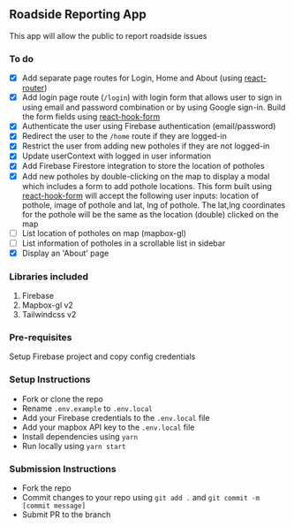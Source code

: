 ## Roadside Reporting App

This app will allow the public to report roadside issues

### To do

- [x] Add separate page routes for Login, Home and About (using [react-router](https://reactrouter.com/web/guides/quick-start))
- [x] Add login page route (`/login`) with login form that allows user to sign in using email and password combination or by using Google sign-in. Build the form fields using [react-hook-form](https://react-hook-form.com/)
- [x] Authenticate the user using Firebase authentication (email/password)
- [x] Redirect the user to the `/home` route if they are logged-in
- [x] Restrict the user from adding new potholes if they are not logged-in
- [x] Update userContext with logged in user information
- [x] Add Firebase Firestore integration to store the location of potholes
- [x] Add new potholes by double-clicking on the map to display a modal which includes a form to add pothole locations. This form built using [react-hook-form](https://react-hook-form.com/) will accept the following user inputs: location of pothole, image of pothole and lat, lng of pothole. The lat,lng coordinates for the pothole will be the same as the location (double) clicked on the map
- [ ] List location of potholes on map (mapbox-gl)
- [ ] List information of potholes in a scrollable list in sidebar
- [x] Display an 'About' page

### Libraries included

1. Firebase
2. Mapbox-gl v2
3. Tailwindcss v2

### Pre-requisites

Setup Firebase project and copy config credentials

### Setup Instructions

- Fork or clone the repo
- Rename `.env.example` to `.env.local`
- Add your Firebase credentials to the `.env.local` file
- Add your mapbox API key to the `.env.local` file
- Install dependencies using `yarn`
- Run locally using `yarn start`

### Submission Instructions

- Fork the repo
- Commit changes to your repo using `git add .` and `git commit -m [commit message]`
- Submit PR to the branch
